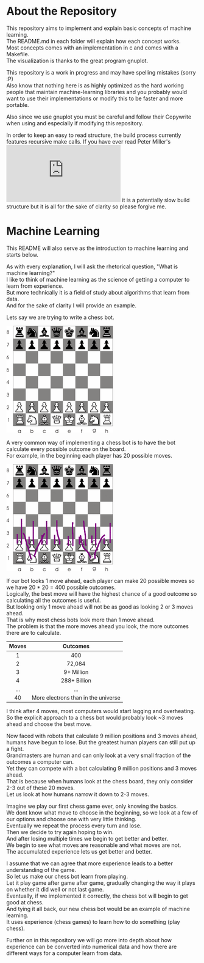 # About the Repository

This repository aims to implement and explain basic concepts of machine learning.  
The README.md in each folder will explain how each concept works.  
Most concepts comes with an implementation in c and comes with a Makefile.  
The visualization is thanks to the great program gnuplot.  

This repository is a work in progress and may have spelling mistakes (sorry :P)  
Also know that nothing here is as highly optimized as the hard working people
  that maintain machine-learning libraries and you probably would want to use
  their implementations or modify this to be faster and more portable.

Also since we use gnuplot you must be careful and follow their Copywrite when using and
especially if modifying this repository.

In order to keep an easy to read structure, the build process currently features 
recursive make calls. If you have ever read Peter Miller's ![paper](http://aegis.sourceforge.net/auug97.pdf)
it is a potentially slow build structure but it is all for the sake of clarity so please forgive me.

# Machine Learning

This README will also serve as the introduction to machine learning and starts below.

As with every explanation, I will ask the rhetorical question, "What is machine learning?"  
I like to think of machine learning as the science of getting a computer to learn from experience.  
But more technically it is a field of study about algorithms that learn from data.  
And for the sake of clarity I will provide an example.  

Lets say we are trying to write a chess bot.  

![image not found](images/blankboard.png)

A very common way of implementing a chess bot is to have the bot calculate every possible outcome on the board.  
For example, in the beginning each player has 20 possible moves.  

![image not found](images/twentyboard.png)

If our bot looks 1 move ahead, each player can make 20 possible moves so we have 20 * 20 = 400 possible outcomes.  
Logically, the best move will have the highest chance of a good outcome so calculating all the outcomes is useful.  
But looking only 1 move ahead will not be as good as looking 2 or 3 moves ahead.  
That is why most chess bots look more than 1 move ahead.  
The problem is that the more moves ahead you look, the more outcomes there are to calculate.  

| Moves |  Outcomes  |
|:-----:|:----------:|
|   1   |     400    |
|   2   |   72,084   |
|   3   | 9+ Million |
|   4   |288+ Billion|
|  ...  |     ...    |
|   40  |More electrons than in the universe|

I think after 4 moves, most computers would start lagging and overheating.  
So the explicit approach to a chess bot would probably look ~3 moves ahead and choose the best move.  

Now faced with robots that calculate 9 million positions and 3 moves ahead, humans have begun to lose. 
But the greatest human players can still put up a fight.  
Grandmasters are human and can only look at a very small fraction of the outcomes a computer can.  
Yet they can compete with a bot calculating 9 million positions and 3 moves ahead.  
That is because when humans look at the chess board, they only consider 2-3 out of these 20 moves.  
Let us look at how humans narrow it down to 2-3 moves.  

Imagine we play our first chess game ever, only knowing the basics.  
We dont know what move to choose in the beginning, so we look at a few of our options and choose one with very little thinking.  
Eventually we repeat the process every turn and lose.  
Then we decide to try again hoping to win.  
And after losing multiple times we begin to get better and better.  
We begin to see what moves are reasonable and what moves are not.  
The accumulated experience lets us get better and better.  

I assume that we can agree that more experience leads to a better understanding of the game.  
So let us make our chess bot learn from playing.  
Let it play game after game after game, gradually changing the way it plays on whether it did well or not last game.  
Eventually, if we implemented it correctly, the chess bot will begin to get good at chess.  
And tying it all back, our new chess bot would be an example of machine learning.  
It uses experience (chess games) to learn how to do something (play chess).  

Further on in this repository we will go more into depth about how experience can be converted into numerical data and how
there are different ways for a computer learn from data.
